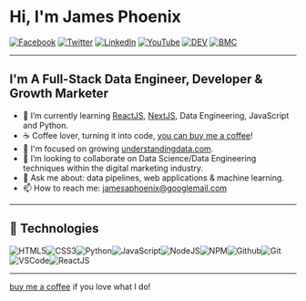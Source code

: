 # Hi, I'm James Phoenix

[![Facebook](https://img.shields.io/badge/Facebook-%231877F2.svg?&style=flat-square&logo=facebook&logoColor=white)](https://www.facebook.com/jamesaphoenix/) [![Twitter](https://img.shields.io/badge/Twitter-%231DA1F2.svg?&style=flat-square&logo=twitter&logoColor=white)](https://twitter.com/jamesaphoenix12) [![LinkedIn](https://img.shields.io/badge/LinkedIn-%230077B5.svg?&style=flat-square&logo=linkedin&logoColor=white)](https://www.linkedin.com/in/jamesphoenix/) [![YouTube](https://img.shields.io/badge/YouTube-%23FF0000.svg?&style=flat-square&logo=youtube&logoColor=white)](https://www.youtube.com/channel/UCLKL6bVqM1WM8VJavfokGSg)
[![DEV](https://img.shields.io/badge/DEV-%23000000.svg?&style=flat-square&logo=dev.to&logoColor=white)](https://dev.to/jamesaphoenix) [![BMC](https://img.shields.io/badge/BuyMeaCoffee-%23FFDD00.svg?&style=flat-square&logo=buy-me-a-coffee&logoColor=black)](https://www.buymeacoffee.com/jamesaphoenix)

---

## I'm A Full-Stack Data Engineer, Developer & Growth Marketer

- 🌱  I’m currently learning [ReactJS](https://reactjs.org/), [NextJS](https://nextjs.org/), Data Engineering, JavaScript and Python.
- ☕ Coffee lover, turning it into code, [you can buy me a coffee](https://www.buymeacoffee.com/jamesaphoenix)!
- 🔭  I'm focused on growing [understandingdata.com](https://understandingdata.com/).
- 👯  I’m looking to collaborate on Data Science/Data Engineering techniques within the digital marketing industry.
- 💬  Ask me about: data pipelines, web applications & machine learning.
- 📫  How to reach me: jamesaphoenix@googlemail.com

---

## :wrench: Technologies

![HTML5](https://img.icons8.com/color/30/html-5.png)![CSS3](https://img.icons8.com/color/30/css3.png)![Python](https://img.icons8.com/color/30/000000/python.png)![JavaScript](https://img.icons8.com/color/30/javascript.png)![NodeJS](https://img.icons8.com/color/30/nodejs.png)![NPM](https://img.icons8.com/color/30/npm.png)![Github](https://img.icons8.com/material-outlined/30/github.png)![Git](https://img.icons8.com/color/30/git.png)![VSCode](https://img.icons8.com/color/30/visual-studio-code-2019.png)![ReactJS](https://img.icons8.com/color/30/react-native.png)

---

[buy me a coffee](https://www.buymeacoffee.com/jamesaphoenix) if you love what I do!
